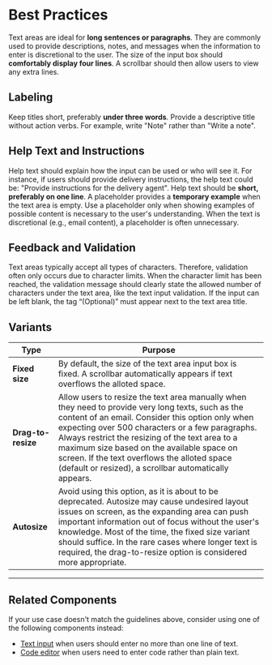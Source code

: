 # Best Practices

Text areas are ideal for **long sentences or paragraphs**.
They are commonly used to provide descriptions, notes, and messages when the information to enter is discretional to the user.
The size of the input box should **comfortably display four lines**. A scrollbar should then allow users to view any extra lines.

## Labeling

Keep titles short, preferably **under three words**.
Provide a descriptive title without action verbs. For example, write "Note" rather than "Write a note".

## Help Text and Instructions

Help text should explain how the input can be used or who will see it. For instance, if users should provide delivery instructions, the help text could be: "Provide instructions for the delivery agent". Help text should be **short, preferably on one line**.
A placeholder provides a **temporary example** when the text area is empty. Use a placeholder only when showing examples of possible content is necessary to the user's understanding. When the text is discretional (e.g., email content), a placeholder is often unnecessary.

## Feedback and Validation

Text areas typically accept all types of characters. Therefore, validation often only occurs due to character limits.
When the character limit has been reached, the validation message should clearly state the allowed number of characters under the text area, like the text input validation.
If the input can be left blank, the tag “(Optional)” must appear next to the text area title.

## Variants

| **Type**      | **Purpose** |
| --------- | --------- |
| **Fixed size** | By default, the size of the text area input box is fixed. A scrollbar automatically appears if text overflows the alloted space. |
| **Drag-to-resize** | Allow users to resize the text area manually when they need to provide very long texts, such as the content of an email. Consider this option only when expecting over 500 characters or a few paragraphs. Always restrict the resizing of the text area to a maximum size based on the available space on screen. If the text overflows the alloted space (default or resized), a scrollbar automatically appears. |
| **Autosize** | Avoid using this option, as it is about to be deprecated. Autosize may cause undesired layout issues on screen, as the expanding area can push important information out of focus without the user's knowledge. Most of the time, the fixed size variant should suffice. In the rare cases where longer text is required, the drag-to-resize option is considered more appropriate. |

---

## Related Components

If your use case doesn't match the guidelines above, consider using one of the following components instead:

-   [Text input](https://plasma.coveo.com/form/TextInput) when users should enter no more than one line of text.
-   [Code editor](https://plasma.coveo.com/form/CodeEditor) when users need to enter code rather than plain text.

